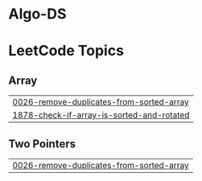 # Algo-DS
<!---LeetCode Topics Start-->
# LeetCode Topics
## Array
|  |
| ------- |
| [0026-remove-duplicates-from-sorted-array](https://github.com/JSuhas123/Algo-DS/tree/master/0026-remove-duplicates-from-sorted-array) |
| [1878-check-if-array-is-sorted-and-rotated](https://github.com/JSuhas123/Algo-DS/tree/master/1878-check-if-array-is-sorted-and-rotated) |
## Two Pointers
|  |
| ------- |
| [0026-remove-duplicates-from-sorted-array](https://github.com/JSuhas123/Algo-DS/tree/master/0026-remove-duplicates-from-sorted-array) |
<!---LeetCode Topics End-->